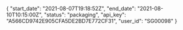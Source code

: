 {
    "start_date": "2021-08-07T19:18:52Z",
    "end_date": "2021-08-10T10:15:00Z",
    "status": "packaging",
    "api_key": "A566CD9742E905CFA5DE2BD7E772CF31",
    "user_id": "SG00098"
}
